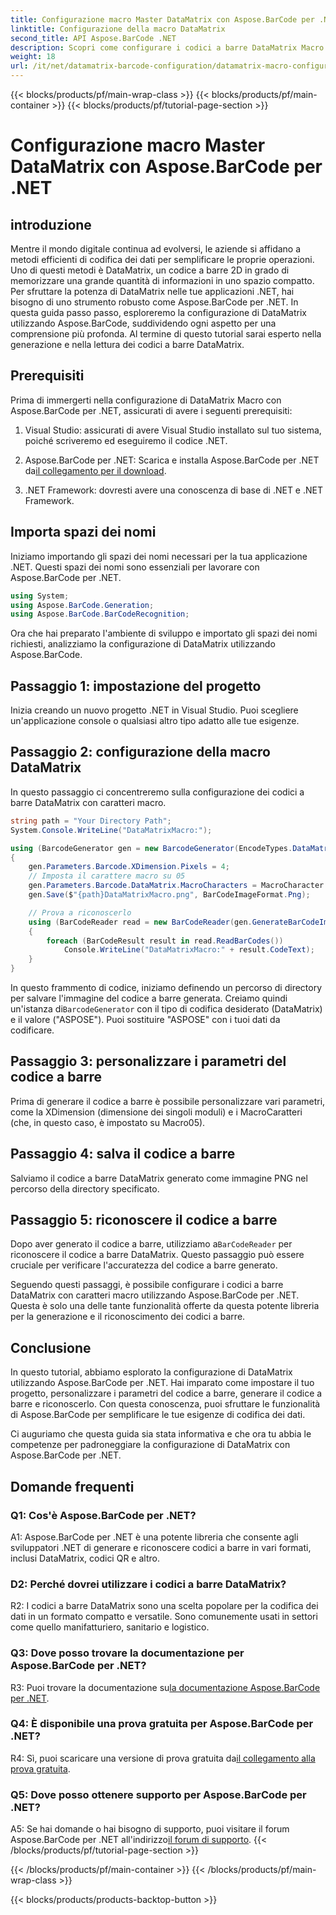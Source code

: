 ```yaml
---
title: Configurazione macro Master DataMatrix con Aspose.BarCode per .NET
linktitle: Configurazione della macro DataMatrix
second_title: API Aspose.BarCode .NET
description: Scopri come configurare i codici a barre DataMatrix Macro con Aspose.BarCode per .NET. Genera, personalizza e riconosci i codici a barre DataMatrix nelle tue applicazioni .NET.
weight: 18
url: /it/net/datamatrix-barcode-configuration/datamatrix-macro-configuration/
---
```


{{< blocks/products/pf/main-wrap-class >}}
{{< blocks/products/pf/main-container >}}
{{< blocks/products/pf/tutorial-page-section >}}

# Configurazione macro Master DataMatrix con Aspose.BarCode per .NET

## introduzione

Mentre il mondo digitale continua ad evolversi, le aziende si affidano a metodi efficienti di codifica dei dati per semplificare le proprie operazioni. Uno di questi metodi è DataMatrix, un codice a barre 2D in grado di memorizzare una grande quantità di informazioni in uno spazio compatto. Per sfruttare la potenza di DataMatrix nelle tue applicazioni .NET, hai bisogno di uno strumento robusto come Aspose.BarCode per .NET. In questa guida passo passo, esploreremo la configurazione di DataMatrix utilizzando Aspose.BarCode, suddividendo ogni aspetto per una comprensione più profonda. Al termine di questo tutorial sarai esperto nella generazione e nella lettura dei codici a barre DataMatrix.

## Prerequisiti

Prima di immergerti nella configurazione di DataMatrix Macro con Aspose.BarCode per .NET, assicurati di avere i seguenti prerequisiti:

1. Visual Studio: assicurati di avere Visual Studio installato sul tuo sistema, poiché scriveremo ed eseguiremo il codice .NET.

2.  Aspose.BarCode per .NET: Scarica e installa Aspose.BarCode per .NET da[il collegamento per il download](https://releases.aspose.com/barcode/net/).

3. .NET Framework: dovresti avere una conoscenza di base di .NET e .NET Framework.

## Importa spazi dei nomi

Iniziamo importando gli spazi dei nomi necessari per la tua applicazione .NET. Questi spazi dei nomi sono essenziali per lavorare con Aspose.BarCode per .NET.

```csharp
using System;
using Aspose.BarCode.Generation;
using Aspose.BarCode.BarCodeRecognition;
```

Ora che hai preparato l'ambiente di sviluppo e importato gli spazi dei nomi richiesti, analizziamo la configurazione di DataMatrix utilizzando Aspose.BarCode.

## Passaggio 1: impostazione del progetto

Inizia creando un nuovo progetto .NET in Visual Studio. Puoi scegliere un'applicazione console o qualsiasi altro tipo adatto alle tue esigenze.

## Passaggio 2: configurazione della macro DataMatrix

In questo passaggio ci concentreremo sulla configurazione dei codici a barre DataMatrix con caratteri macro.

```csharp
string path = "Your Directory Path";
System.Console.WriteLine("DataMatrixMacro:");

using (BarcodeGenerator gen = new BarcodeGenerator(EncodeTypes.DataMatrix, "ASPOSE"))
{
    gen.Parameters.Barcode.XDimension.Pixels = 4;
    // Imposta il carattere macro su 05
    gen.Parameters.Barcode.DataMatrix.MacroCharacters = MacroCharacter.Macro05;
    gen.Save($"{path}DataMatrixMacro.png", BarCodeImageFormat.Png);

    // Prova a riconoscerlo
    using (BarCodeReader read = new BarCodeReader(gen.GenerateBarCodeImage(), DecodeType.DataMatrix))
    {
        foreach (BarCodeResult result in read.ReadBarCodes())
            Console.WriteLine("DataMatrixMacro:" + result.CodeText);
    }
}
```

 In questo frammento di codice, iniziamo definendo un percorso di directory per salvare l'immagine del codice a barre generata. Creiamo quindi un'istanza di`BarcodeGenerator` con il tipo di codifica desiderato (DataMatrix) e il valore ("ASPOSE"). Puoi sostituire "ASPOSE" con i tuoi dati da codificare.

## Passaggio 3: personalizzare i parametri del codice a barre

Prima di generare il codice a barre è possibile personalizzare vari parametri, come la XDimension (dimensione dei singoli moduli) e i MacroCaratteri (che, in questo caso, è impostato su Macro05).

## Passaggio 4: salva il codice a barre

Salviamo il codice a barre DataMatrix generato come immagine PNG nel percorso della directory specificato.

## Passaggio 5: riconoscere il codice a barre

 Dopo aver generato il codice a barre, utilizziamo a`BarCodeReader` per riconoscere il codice a barre DataMatrix. Questo passaggio può essere cruciale per verificare l'accuratezza del codice a barre generato.

Seguendo questi passaggi, è possibile configurare i codici a barre DataMatrix con caratteri macro utilizzando Aspose.BarCode per .NET. Questa è solo una delle tante funzionalità offerte da questa potente libreria per la generazione e il riconoscimento dei codici a barre.

## Conclusione

In questo tutorial, abbiamo esplorato la configurazione di DataMatrix utilizzando Aspose.BarCode per .NET. Hai imparato come impostare il tuo progetto, personalizzare i parametri del codice a barre, generare il codice a barre e riconoscerlo. Con questa conoscenza, puoi sfruttare le funzionalità di Aspose.BarCode per semplificare le tue esigenze di codifica dei dati.

Ci auguriamo che questa guida sia stata informativa e che ora tu abbia le competenze per padroneggiare la configurazione di DataMatrix con Aspose.BarCode per .NET.

## Domande frequenti

### Q1: Cos'è Aspose.BarCode per .NET?

A1: Aspose.BarCode per .NET è una potente libreria che consente agli sviluppatori .NET di generare e riconoscere codici a barre in vari formati, inclusi DataMatrix, codici QR e altro.

### D2: Perché dovrei utilizzare i codici a barre DataMatrix?

R2: I codici a barre DataMatrix sono una scelta popolare per la codifica dei dati in un formato compatto e versatile. Sono comunemente usati in settori come quello manifatturiero, sanitario e logistico.

### Q3: Dove posso trovare la documentazione per Aspose.BarCode per .NET?

 R3: Puoi trovare la documentazione su[la documentazione Aspose.BarCode per .NET](https://reference.aspose.com/barcode/net/).

### Q4: È disponibile una prova gratuita per Aspose.BarCode per .NET?

 R4: Sì, puoi scaricare una versione di prova gratuita da[il collegamento alla prova gratuita](https://releases.aspose.com/).

### Q5: Dove posso ottenere supporto per Aspose.BarCode per .NET?

 A5: Se hai domande o hai bisogno di supporto, puoi visitare il forum Aspose.BarCode per .NET all'indirizzo[il forum di supporto](https://forum.aspose.com/c/barcode/13).
{{< /blocks/products/pf/tutorial-page-section >}}

{{< /blocks/products/pf/main-container >}}
{{< /blocks/products/pf/main-wrap-class >}}

{{< blocks/products/products-backtop-button >}}
